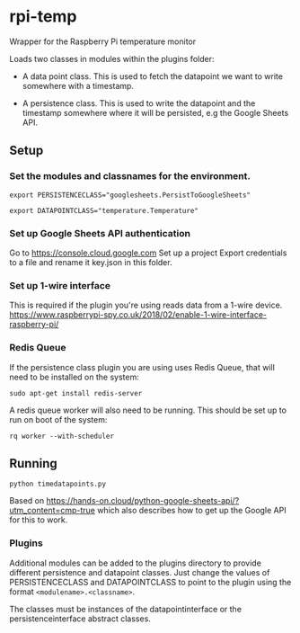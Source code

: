 # rpi-temp

Wrapper for the Raspberry Pi temperature monitor

Loads two classes in modules within the plugins folder:

 - A data point class. This is used to fetch the datapoint we want to write somewhere with a timestamp.

 - A persistence class. This is used to write the datapoint and the timestamp somewhere where it will be persisted, e.g the Google Sheets API.

## Setup

### Set the modules and classnames for the environment.
`export PERSISTENCECLASS="googlesheets.PersistToGoogleSheets"`

`export DATAPOINTCLASS="temperature.Temperature"`

### Set up Google Sheets API authentication
Go to https://console.cloud.google.com
Set up a project
Export credentials to a file and rename it key.json in this folder.

### Set up 1-wire interface
This is required if the plugin you're using reads data from a 1-wire device.
https://www.raspberrypi-spy.co.uk/2018/02/enable-1-wire-interface-raspberry-pi/

### Redis Queue
If the persistence class plugin you are using uses Redis Queue, that will need
to be installed on the system:

`sudo apt-get install redis-server`

A redis queue worker will also need to be running. This should be set up to run
on boot of the system:

`rq worker --with-scheduler`

## Running
`python timedatapoints.py`

Based on https://hands-on.cloud/python-google-sheets-api/?utm_content=cmp-true which also describes how to get up the Google API for this to work.

### Plugins
Additional modules can be added to the plugins directory to provide different persistence and datapoint classes. Just change the values of PERSISTENCECLASS and DATAPOINTCLASS to point to the plugin using the format `<modulename>.<classname>`.

The classes must be instances of the datapointinterface or the persistenceinterface abstract classes.


